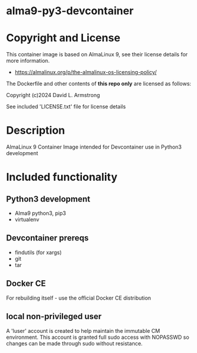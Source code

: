 # alma9-py3-devcontainer

# Copyright and License

This container image is based on AlmaLinux 9, see their license details for more information.

- https://almalinux.org/p/the-almalinux-os-licensing-policy/

The Dockerfile and other contents of **this repo only** are licensed as follows:

Copyright (c)2024 David L. Armstrong

See included 'LICENSE.txt' file for license details

# Description
AlmaLinux 9 Container Image intended for Devcontainer use in Python3 development

# Included functionality

## Python3 development

- Alma9 python3, pip3
- virtualenv

## Devcontainer prereqs

- findutils (for xargs)
- git
- tar

## Docker CE

For rebuilding itself - use the official Docker CE distribution

## local non-privileged user

A 'luser' account is created to help maintain the immutable CM environment.
This account is granted full sudo access with NOPASSWD so changes can be made through sudo without resistance.

